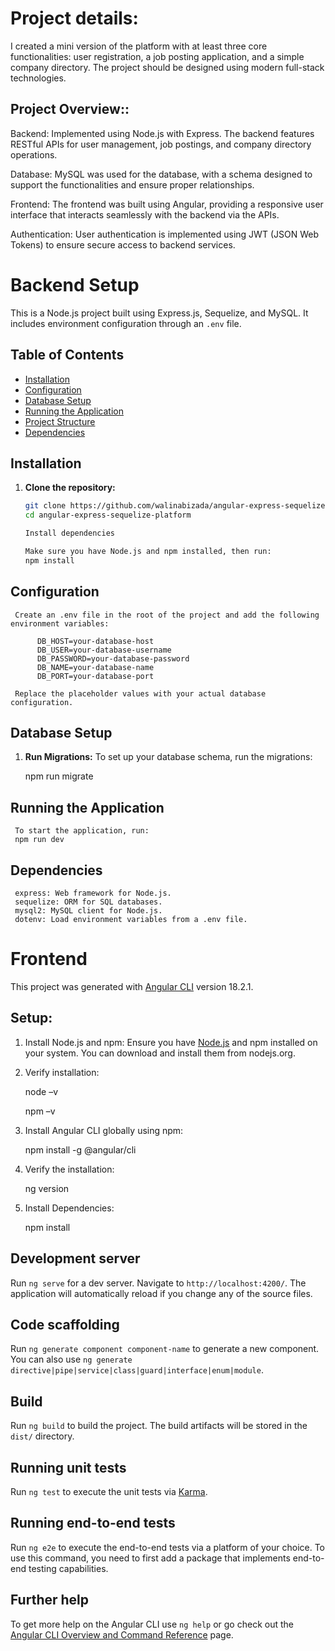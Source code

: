 # Project details: 
I created a mini version of the platform with at least three core functionalities: user registration, a job posting application, and a simple company directory. The project should be designed using modern full-stack technologies.

## Project Overview::

Backend: Implemented using Node.js with Express. The backend features RESTful APIs for user management, job postings, and company directory operations.

Database: MySQL was used for the database, with a schema designed to support the functionalities and ensure proper relationships.

Frontend: The frontend was built using Angular, providing a responsive user interface that interacts seamlessly with the backend via the APIs.

Authentication: User authentication is implemented using JWT (JSON Web Tokens) to ensure secure access to backend services.


# Backend Setup
This is a Node.js project built using Express.js, Sequelize, and MySQL. It includes environment configuration through an `.env` file.

## Table of Contents

- [Installation](#installation)
- [Configuration](#configuration)
- [Database Setup](#database-setup)
- [Running the Application](#running-the-application)
- [Project Structure](#project-structure)
- [Dependencies](#dependencies)

## Installation

1. **Clone the repository:**

     ```bash
     git clone https://github.com/walinabizada/angular-express-sequelize-platform.git
     cd angular-express-sequelize-platform

     Install dependencies

     Make sure you have Node.js and npm installed, then run:
     npm install

## Configuration 
     
     Create an .env file in the root of the project and add the following environment variables:

          DB_HOST=your-database-host
          DB_USER=your-database-username
          DB_PASSWORD=your-database-password
          DB_NAME=your-database-name
          DB_PORT=your-database-port

     Replace the placeholder values with your actual database configuration.

## Database Setup

1. **Run Migrations:**
     To set up your database schema, run the migrations:
     
     npm run migrate


## Running the Application

     To start the application, run:
     npm run dev

## Dependencies

     express: Web framework for Node.js.
     sequelize: ORM for SQL databases.
     mysql2: MySQL client for Node.js.
     dotenv: Load environment variables from a .env file.



# Frontend

This project was generated with [Angular CLI](https://github.com/angular/angular-cli) version 18.2.1.

## Setup:

1.	Install Node.js and npm: Ensure you have [Node.js](https://nodejs.org/en) and npm installed on your system. You can download and install them from nodejs.org.
2.	Verify installation:
   
    node –v
  	 
  	npm –v
 
3.	Install Angular CLI globally using npm:
   
    npm install -g @angular/cli

4.	Verify the installation:
   
    ng version

5.	Install Dependencies:
    
       npm install


## Development server

Run `ng serve` for a dev server. Navigate to `http://localhost:4200/`. The application will automatically reload if you change any of the source files.

## Code scaffolding

Run `ng generate component component-name` to generate a new component. You can also use `ng generate directive|pipe|service|class|guard|interface|enum|module`.

## Build

Run `ng build` to build the project. The build artifacts will be stored in the `dist/` directory.

## Running unit tests

Run `ng test` to execute the unit tests via [Karma](https://karma-runner.github.io).

## Running end-to-end tests

Run `ng e2e` to execute the end-to-end tests via a platform of your choice. To use this command, you need to first add a package that implements end-to-end testing capabilities.

## Further help

To get more help on the Angular CLI use `ng help` or go check out the [Angular CLI Overview and Command Reference](https://angular.dev/tools/cli) page.
